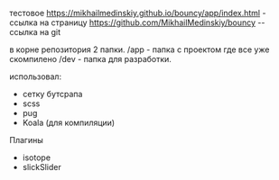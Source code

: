 тестовое
https://mikhailmedinskiy.github.io/bouncy/app/index.html - ссылка на страницу
https://github.com/MikhailMedinskiy/bouncy -- ссылка на git 

в корне репозитория 2 папки.
/app - папка с проектом где все уже скомпилено
/dev - папка для разработки.

иcпользовал:
- сетку бутсрапа
- scss
- pug
- Koala (для компиляции)

Плагины
- isotope
- slickSlider